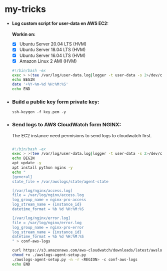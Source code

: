 # my-tricks

- #### Log custom script for user-data en AWS EC2:

    **Workin on:**

    - [x] Ubuntu Server 20.04 LTS (HVM)
    - [x] Ubuntu Server 18.04 LTS (HVM)
    - [x] Ubuntu Server 16.04 LTS (HVM)
    - [x] Amazon Linux 2 AMI (HVM)

    ```sh
    #!/bin/bash -ex
    exec > >(tee /var/log/user-data.log|logger -t user-data -s 2>/dev/console) 2>&1
    echo BEGIN
    date '+%Y-%m-%d %H:%M:%S'
    echo END
    ```

- ### Build a public key form private key:

    `ssh-keygen -f key.pem -y`

- ### Send logs to AWS CloudWatch form NGINX:

    The EC2 instance need permisions to send logs to cloudwatch first.
        
    ```bash

    #!/bin/bash -ex
    exec > >(tee /var/log/user-data.log|logger -t user-data -s 2>/dev/console) 2>&1
    echo BEGIN
    apt update -y
    apt install python nginx -y
    echo "
    [general]
    state_file = /var/awslogs/state/agent-state
    
    [/var/log/nginx/access.log]
    file = /var/log/nginx/access.log
    log_group_name = nginx-pro-access
    log_stream_name = {instance_id}
    datetime_format = %b %d %H:%M:%S

    [/var/log/nginx/error.log]
    file = /var/log/nginx/error.log
    log_group_name = nginx-pro-error
    log_stream_name = {instance_id}
    datetime_format = %b %d %H:%M:%S
    " > conf-aws-logs

    curl https://s3.amazonaws.com/aws-cloudwatch/downloads/latest/awslogs-agent-setup.py -O
    chmod +x ./awslogs-agent-setup.py
    ./awslogs-agent-setup.py -n -r <REGION> -c conf-aws-logs
    echo END

    ```
